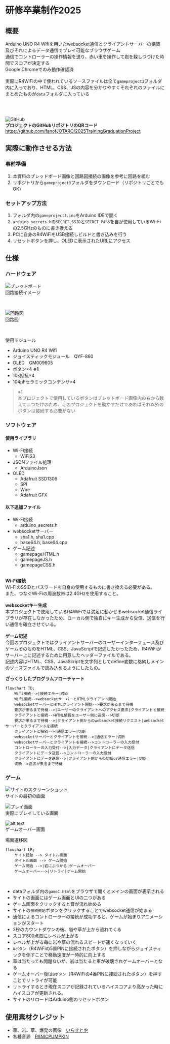 # 研修卒業制作2025

## 概要

Arduino UNO R4 Wifiを用いたwebsocket通信とクライアントサーバーの構築及びそれによるデータ通信でプレイ可能なブラウザゲーム<br>
通信でコントローラーの操作情報を送り、赤い車を操作して岩を躱しつづけた時間でスコアが決定する<br>
Google Chromeでのみ動作確認済<br><br>
実際にR4WiFiの中で使われているソースファイルは全て```gameproject3```フォルダ内に入っており、HTML、CSS、JSの内容を分かりやすくそれぞれのファイルにまとめたものが```data```フォルダに入っている

<br>
<br>

![GitHub](./ReadmeImages/RepositoryQR.png)<br>
**プロジェクトのGitHubリポジトリのQRコード**<br>
https://github.com/fanofJOTARO/2025TrainingGraduationProject

## 実際に動作させる方法

### 事前準備

1. 本資料のブレッドボード画像と回路図接続の画像を参考に回路を組む
2. リポジトリから```gameproject3```フォルダをダウンロード（リポジトリごとでもOK）

### セットアップ方法

1. フォルダ内の```gameproject3.ino```をArduino IDEで開く
2. ```arduino_secrets.h```の```SECRET_SSID```と```SECRET_PASS```を自が使用しているWi-Fiの2.5GHzのものに書き換える
3. PCに自身のR4WiFiをUSB接続しビルドと書き込みを行う
4. リセットボタンを押し、OLEDに表示されたURLにアクセス

## 仕様

### ハードウェア

![ブレッドボード](./ReadmeImages/bredboard.png)<br>
回路接続イメージ

<br>

![回路図](./ReadmeImages/kairo.png)<br>
回路図

<br>

使用モジュール

* Arduino UNO R4 Wifi
* ジョイスティックモジュール　QYF-860
* OLED　GM009605
* ボタン×4 **※1**
* 10k抵抗×4
* 104μFセラミックコンデンサ×4

> ※1<br>
> 本プロジェクトで使用しているボタンはブレッドボード画像内の右から数えて二つだけのため、このプロジェクトを動かすだけであればそれ以外のボタンは接続する必要がない

### ソフトウェア

#### 使用ライブラリ

* Wi-Fi接続
  * WiFiS3
* JSONファイル処理
  * ArduinoJson
* OLED
  * Adafruit SSD1306
  * SPI
  * Wire
  * Adafruit GFX
  
#### 以下追加ファイル

* Wi-Fi接続
  * arduino_secrets.h
* websocketサーバー
  * sha1.h, sha1.cpp
  * base64.h, base64.cpp
* ゲーム記述
  * gamepageHTML.h
  * gamepageJS.h
  * gamepageCSS.h

<br>**Wi-Fi接続**<br>
Wi-FiのSSIDとパスワードを自身の使用するものに書き換える必要がある。<br>
また、つなぐWi-Fiの周波数帯は2.4GHzを使用すること。<br>
<br>
**websocketキー生成**<br>
本プロジェクトで使用しているR4WiFiでは満足に動かせるwebsocket通信ライブラリが存在しなかったため、ローカル側で独自にキー生成から受信、送信を行い通信を確立させている。<br>
<br>
**ゲーム記述**<br>
今回のプロジェクトではクライアントサーバーのユーザーインターフェース及びゲームそのものをHTML、CSS、JavaScriptで記述したかったため、R4WiFiがサーバー上に記述するために用意したヘッダーファイルである。<br>
記述内容はHTML、CSS、JavaScriptを文字列としてdefine変数に格納しメインのソースファイルで読み込めるようにしたもの。

**ざっくりしたプログラムフローチャート**<br>

```mermaid
flowchart TD;
    Wifi接続-->|接続エラー|停止
    Wifi接続-->websocketサーバーとHTMLクライアント開始
    websocketサーバーとHTMLクライアント開始-->要求が来るまで待機
    要求が来るまで待機-->|ユーザーのクライアントへのアクセス要求|クライアントと接続
    クライアントと接続-->HTML情報をユーザー側に送信-->切断
    要求が来るまで待機-->|クライアント側からのwebsocket接続リクエスト|websocketサーバーとクライアントを接続
    クライアントと接続-->|通信エラー|切断
    websocketサーバーとクライアントを接続-->|通信エラー|切断
    websocketサーバーとクライアントを接続-->コントローラーの入力受付
    コントローラーの入力受付-->|入力データ|クライアントにデータ送信
    クライアントにデータ送信-->コントローラーの入力受付
    クライアントにデータ送信-->|クライアント側からの切断or通信エラー|切断
    切断-->要求が来るまで待機
```

### ゲーム

![サイトのスクリーンショット](./ReadmeImages/title.png)<br>
サイトの最初の画面
<br>

![プレイ画面](./ReadmeImages/play.png)<br>
実際にプレイしている画面
<br>

![alt text](./ReadmeImages/gameover.png)<br>
ゲームオーバー画面
<br>

場面遷移図

```mermaid
flowchart LR;
    サイト起動 --> タイトル画面
    タイトル画面 --> ゲーム開始
    ゲーム開始 -->|岩にぶつかる|ゲームオーバー
    ゲームオーバー-->|リトライ|ゲーム開始
```

<br>

* dataフォルダ内の```game1.html```をブラウザで開くとメインの画面が表示される
* サイトの画面にはゲーム画面とUIの二つがある
* ゲーム画面をクリックすると音が流れ始める
* サイトの```接続開始```ボタンをクリックすることでwebsocket通信が始まる
* 通信によるコントローラーの接続が成功すると、ゲームが始まりアニメーションがスタート
* 3秒のカウントダウンの後、岩や草が上から流れてくる
* スコア800点毎にレベルが上がる
* レベルが上がる毎に岩や草の流れるスピードが速くなっていく
* ```Aボタン```（R4WiFiの5番PINに接続されたボタン）を押しながらジョイスティックを倒すことで移動速度が一時的に向上する
* 草は当たっても問題ないが、岩は当たると車が破壊されゲームオーバーとなる
* ゲームオーバー後は```Bボタン```（R4WiFiの4番PINに接続されたボタン）を押すことでリトライが可能
* リトライするとき現在スコアが記録されているハイスコアより高かった時にハイスコアが更新される。
* サイトのリロードはArduino側のリセットボタン

## 使用素材クレジット

* 車、岩、草、爆発の画像　[いらすとや](https://www.irasutoya.com/)
* 各種音源　[PANICPUMPKIN](https://pansound.com/panicpumpkin/index.html)